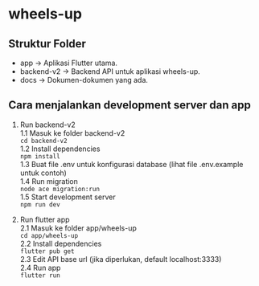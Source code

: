# wheels-up

## Struktur Folder
- app -> Aplikasi Flutter utama.
- backend-v2 -> Backend API untuk aplikasi wheels-up.
- docs -> Dokumen-dokumen yang ada.

## Cara menjalankan development server dan app
1. Run backend-v2  
1.1 Masuk ke folder backend-v2  
`cd backend-v2`  
1.2 Install dependencies  
`npm install`  
1.3 Buat file .env untuk konfigurasi database (lihat file .env.example untuk contoh)  
1.4 Run migration    
`node ace migration:run`  
1.5 Start development server  
`npm run dev`

2. Run flutter app  
2.1 Masuk ke folder app/wheels-up  
`cd app/wheels-up`  
2.2 Install dependencies    
`flutter pub get`  
2.3 Edit API base url (jika diperlukan, default localhost:3333)  
2.4 Run app  
`flutter run`  


